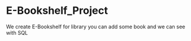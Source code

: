 # E-Bookshelf_Project
We create E-Bookshelf for library you can add some book and we can see with SQL
